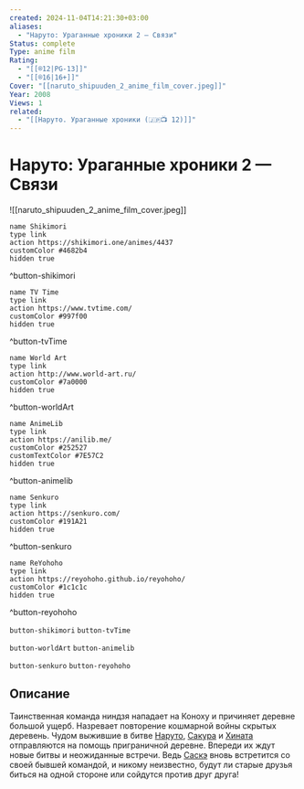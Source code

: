 ```yaml
---
created: 2024-11-04T14:21:30+03:00
aliases:
  - "Наруто: Ураганные хроники 2 — Связи"
Status: complete
Type: anime film
Rating:
  - "[[®️12|PG-13]]"
  - "[[®️16|16+]]"
Cover: "[[naruto_shipuuden_2_anime_film_cover.jpeg]]"
Year: 2008
Views: 1
related:
  - "[[Наруто. Ураганные хроники (🇯🇵📺 12)]]"
---
```


# Наруто: Ураганные хроники 2 — Связи

![[naruto_shipuuden_2_anime_film_cover.jpeg]]

```button
name Shikimori
type link
action https://shikimori.one/animes/4437
customColor #4682b4
hidden true
```
^button-shikimori

```button
name TV Time
type link
action https://www.tvtime.com/
customColor #997f00
hidden true
```
^button-tvTime

```button
name World Art
type link
action http://www.world-art.ru/
customColor #7a0000
hidden true
```
^button-worldArt

```button
name AnimeLib
type link
action https://anilib.me/
customColor #252527
customTextColor #7E57C2
hidden true
```
^button-animelib

```button
name Senkuro
type link
action https://senkuro.com/
customColor #191A21
hidden true
```
^button-senkuro

```button
name ReYohoho
type link
action https://reyohoho.github.io/reyohoho/
customColor #1c1c1c
hidden true
```
^button-reyohoho

`button-shikimori` `button-tvTime`

`button-worldArt` `button-animelib`

`button-senkuro` `button-reyohoho`

## Описание

Таинственная команда ниндзя нападает на Коноху и причиняет деревне большой ущерб. Назревает повторение кошмарной войны скрытых деревень. Чудом выжившие в битве [Наруто](https://shikimori.one/characters/z17-naruto-uzumaki), [Сакура](https://shikimori.one/characters/145-sakura-haruno) и [Хината](https://shikimori.one/characters/1555-hinata-hyuuga) отправляются на помощь приграничной деревне. Впереди их ждут новые битвы и неожиданные встречи. Ведь [Саскэ](https://shikimori.one/characters/13-sasuke-uchiha) вновь встретится со своей бывшей командой, и никому неизвестно, будут ли старые друзья биться на одной стороне или сойдутся против друг друга!
